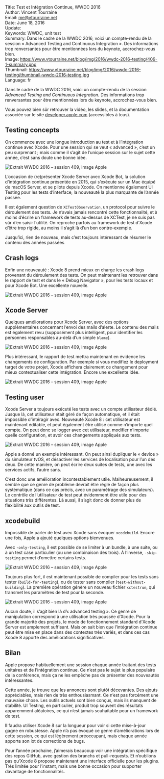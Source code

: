 Title:     Test et Intégration Continue, WWDC 2016  
Author:    Vincent Tourraine  
Email:     me@vtourraine.net  
Date:      June 18, 2016  
Update:    
Keywords:  WWDC, unit test   
Summary:   Dans le cadre de la WWDC 2016, voici un compte-rendu de la session « Advanced Testing and Continuous Integration ». Des informations trop renversantes pour être mentionnées lors du keynote, accrochez-vous bien.  
Image:     https://www.vtourraine.net/blog/img/2016/wwdc-2016-testing/409-1-summary.png  
Thumbnail: https://www.vtourraine.net/blog/img/2016/wwdc-2016-testing/thumbnail-wwdc-2016-testing.jpg  
Language:  fr  


Dans le cadre de la WWDC 2016, voici un compte-rendu de la session _Advanced Testing and Continuous Integration_. Des informations trop renversantes pour être mentionnées lors du keynote, accrochez-vous bien.

Vous pouvez bien sûr retrouver la vidéo, les slides, et la documentation associée sur le site [developer.apple.com](https://developer.apple.com/wwdc16/409) (accessibles à tous).


## Testing concepts

On commence avec une longue introduction au test et à l’intégration continue avec Xcode. Pour une session qui se veut « advanced », c’est un peu surprenant ; mais comme il s’agit de l’unique session sur le sujet cette année, c’est sans doute une bonne idée. 

![Extrait WWDC 2016 – session 409, image Apple](/blog/img/2016/wwdc-2016-testing/409-1-summary.png)

L’occasion de (re)présenter Xcode Server avec Xcode Bot, la solution d’intégration continue présentée en 2015, qui s’exécute sur un Mac équipé de macOS Server, et se pilote depuis Xcode. On mentionne également UI Testing pour les tests d’interface, la nouveauté la plus marquante de l’année passée.

Il est également question de `XCTestObservation`, un protocol pour suivre le déroulement des tests. Je n’avais jamais rencontré cette fonctionnalité, et à moins d’écrire un framework de tests au-dessus de XCTest, je ne suis pas sûr d’en saisir l’utilité. On reproche parfois au framework de test d’Xcode d’être trop rigide, au moins il s’agit là d’un bon contre-exemple.

Jusqu’ici, rien de nouveau, mais c’est toujours intéressant de résumer le contenu des années passées.


## Crash logs

Enfin une nouveauté : Xcode 8 prend mieux en charge les crash logs provenant du déroulement des tests. On peut maintenant les retrouver dans le rapport de test et dans le « Debug Navigator », pour les tests locaux et pour Xcode Bot. Une excellente nouvelle.

![Extrait WWDC 2016 – session 409, image Apple](/blog/img/2016/wwdc-2016-testing/409-2-crash-logs.png)


## Xcode Server

Quelques améliorations pour Xcode Server, avec des options supplémentaires concernant l’envoi des mails d’alerte. Le contenu des mails est également revu (supposément plus intelligent, pour identifier les personnes responsables au-delà d’un simple `blame`).

![Extrait WWDC 2016 – session 409, image Apple](/blog/img/2016/wwdc-2016-testing/409-3-triggers.png)

Plus intéressant, le rapport de test mettra maintenant en évidence les changements de configuration. Par exemple si vous modifiez le deployment target de votre projet, Xcode affichera clairement ce changement pour mieux contextualiser cette intégration. Encore une excellente idée.

![Extrait WWDC 2016 – session 409, image Apple](/blog/img/2016/wwdc-2016-testing/409-4-upgrade.png)


## Testing user

Xcode Server a toujours exécuté les tests avec un compte utilisateur dédié. Jusque là, cet utilisateur était géré de façon automatique, et il était impossible d’intéragir avec. Nouveauté Xcode 8 : cet utilisateur est maintenant éditable, et peut également être utilisé comme n’importe quel compte. On peut donc se logger avec cet utilisateur, modifier n’importe quelle configuration, et avoir ces changements appliqués aux tests.

![Extrait WWDC 2016 – session 409, image Apple](/blog/img/2016/wwdc-2016-testing/409-5-testing-user.png)

Apple a donné un exemple intéressant. On peut ainsi dupliquer le « device » du simulateur tvOS, et désactiver les services de localisation pour l’un des deux. De cette manière, on peut écrire deux suites de tests, une avec les services actifs, l’autre sans.

C’est donc une amélioration incontestablement utile. Malheureusement, il semble que ce genre de problème devrait être réglé de façon plus systématique (dans ce cas précis, avec un paramétrage des simulateurs). Le contrôle de l’utilisateur de test peut évidemment être utile pour des situations très différentes. Là aussi, il s’agit donc de donner plus de flexibilité aux outils de test.


## xcodebuild

Impossible de parler de test avec Xcode sans évoquer `xcodebuild`. Encore une fois, Apple a ajouté quelques options bienvenues.

Avec `-only-testing`, il est possible de se limiter à un bundle, à une suite, ou à un test case particulier (ou une combinaison des trois). À l’inverse, `-skip-testing` permet d’omettre certains tests.

![Extrait WWDC 2016 – session 409, image Apple](/blog/img/2016/wwdc-2016-testing/409-6-test-options.png)

Toujours plus fort, il est maintenant possible de compiler pour les tests sans tester (`build-for-testing`), ou de tester sans compiler (`test-without-building`). La première opération génère un nouveau fichier `xctestrun`, qui transmet les paramètres de test pour la seconde. 

![Extrait WWDC 2016 – session 409, image Apple](/blog/img/2016/wwdc-2016-testing/409-7-xcodebuild.png)

Aucun doute, il s’agit bien là d’« advanced testing ». Ce genre de manipulation correspond à une utilisation très poussée d’Xcode. Pour la grande majorité des projets, le mode de fonctionnement standard d’Xcode Server est amplement suffisant. Mais on sait bien que l’intégration continue peut être mise en place dans des contextes très variés, et dans ces cas Xcode 8 apporte des améliorations significatives.


## Bilan

Apple propose habituellement une session chaque année traitant des tests unitaires et de l’intégration continue. Ce n’est pas le sujet le plus populaire de la conférence, mais ça ne les empêche pas de présenter des nouveautés intéressantes.

Cette année, je trouve que les annonces sont plutôt décevantes. Des ajouts appréciables, mais rien de très enthousiasmant. Ce n’est pas forcément une mauvaise chose. Les outils actuels sont bien conçus, mais ils manquent de stabilité. UI Testing, en particulier, produit trop souvent des résultats apparemment aléatoires, ce qui n’est jamais souhaitable pour un framework de test.

Il faudra utiliser Xcode 8 sur la longueur pour voir si cette mise-à-jour gagne en robustesse. Apple n’a pas évoqué ce genre d’améliorations lors de cette session, ce qui est légèrement préoccupant, mais chaque année apporte son lot de corrections de bugs.

Pour l’année prochaine, j’aimerais beaucoup voir une intégration spécifique des repos GitHub, avec gestion des branchs et pull-requests. Et n’oublions pas qu’Xcode 8 propose maintenant une interface officielle pour les plugins. Très limitée pour l’instant, mais une bonne occasion pour supporter davantage de fonctionnalités.
